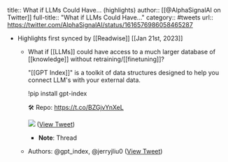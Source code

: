 title:: What if LLMs Could Have... (highlights)
author:: [[@AlphaSignalAI on Twitter]]
full-title:: "What if LLMs Could Have..."
category:: #tweets
url:: https://twitter.com/AlphaSignalAI/status/1616576986058465287

- Highlights first synced by [[Readwise]] [[Jan 21st, 2023]]
	- What if [[LLMs]] could have access to a much larger database of [[knowledge]] without retraining/[[finetuning]]?
	  
	  "[[GPT Index]]" is a toolkit of data structures designed to help you connect LLM's with your external data.
	  
	  !pip install gpt-index
	  
	  🛠️ Repo: https://t.co/BZGjvYnXeL 
	  
	  ![](https://pbs.twimg.com/media/Fm88Ka3WAAAYZb6.jpg) ([View Tweet](https://twitter.com/AlphaSignalAI/status/1616576986058465287))
		- **Note**: Thread
	- Authors: @gpt_index, @jerryjliu0 ([View Tweet](https://twitter.com/AlphaSignalAI/status/1616576988289835008))